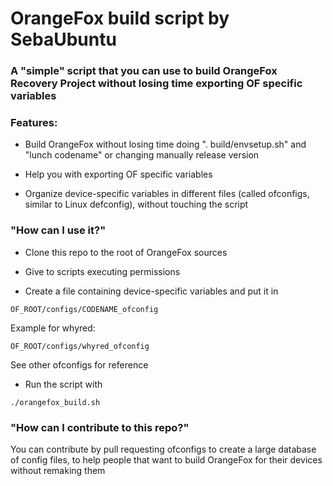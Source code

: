 # OrangeFox build script by SebaUbuntu

### A "simple" script that you can use to build OrangeFox Recovery Project without losing time exporting OF specific variables



### Features:

 - Build OrangeFox without losing time doing ". build/envsetup.sh" and "lunch codename" or changing manually release version

 - Help you with exporting OF specific variables

 - Organize device-specific variables in different files (called ofconfigs, similar to Linux defconfig), without touching the script

### "How can I use it?"

 - Clone this repo to the root of OrangeFox sources

 - Give to scripts executing permissions

 - Create a file containing device-specific variables and put it in 
<pre><code>OF_ROOT/configs/CODENAME_ofconfig</code></pre>
Example for whyred: 
<pre><code>OF_ROOT/configs/whyred_ofconfig</code></pre>
See other ofconfigs for reference

 - Run the script with 
<pre><code>./orangefox_build.sh</code></pre>

### "How can I contribute to this repo?"

You can contribute by pull requesting ofconfigs to create a large database of config files, to help people that want to build OrangeFox for their devices without remaking them
